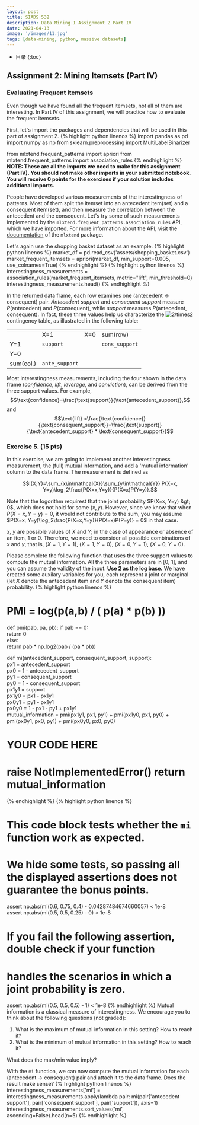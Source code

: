 ```yaml
---
layout: post
title: SIADS 532 
description: Data Mining I Assignment 2 Part IV
date: 2021-04-13
image: '/images/11.jpg'
tags: [data-mining, python, massive datasets]
---
```

* 目录
{:toc}

## Assignment 2: Mining Itemsets (Part IV)

### Evaluating Frequent Itemsets

Even though we have found all the frequent itemsets, not all of them are interesting. In Part IV of this assignment, we will practice how to evaluate the frequent itemsets.

First, let's import the packages and dependencies that will be used in this part of assignment 2.
{% highlight python linenos %}
import pandas as pd
import numpy as np
from sklearn.preprocessing import MultiLabelBinarizer

from mlxtend.frequent_patterns import apriori
from mlxtend.frequent_patterns import association_rules
{% endhighlight %}
**NOTE: These are all the imports we need to make for this assignment (Part IV). You should not make other imports in your submitted notebook. You will receive 0 points for the exercises if your solution includes additional imports.**

People have developed various measurements of the interestingness of patterns. Most of them split the itemset into an antecedent item(set) and a consequent item(set), and then measure the correlation between the antecedent and the consequent. Let's try some of such measurements implemented by the  `mlxtend.frequent_patterns.association_rules`  API, which we have imported. For more information about the API, visit the  [documentation](http://rasbt.github.io/mlxtend/user_guide/frequent_patterns/association_rules/)  of the  `mlxtend`  package.

Let's again use the shopping basket dataset as an example.
{% highlight python linenos %}
market_df = pd.read_csv('assets/shopping_basket.csv')
market_frequent_itemsets = apriori(market_df, min_support=0.005, use_colnames=True)
{% endhighlight %}
{% highlight python linenos %}
interestingness_measurements = association_rules(market_frequent_itemsets, metric="lift", min_threshold=0)
interestingness_measurements.head()
{% endhighlight %}
  
In the returned data frame, each row examines one (antecedent -> consequent) pair.  _Antecedent support_  and  _consequent support_  measure  _P_(antecedent) and  _P_(consequent), while  _support_  measures  _P_(antecedent, consequent). In fact, these three values help us characterize the  ![$2\times2$](https://render.githubusercontent.com/render/math?math=2%5Ctimes2&mode=inline)  contingency table, as illustrated in the following table:

|  |  |  |  |
|--|--|--|--|
|  |X=1|X=0|sum(row)|
|Y=1|`support`|  |`cons_support`|
|Y=0|  |  |  |
|sum(col.)|`ante_support`|  |  |

Most interestingness measurements, including the four shown in the data frame (_confidence_,  _lift_,  _leverage_, and  _conviction_), can be derived from the three support values. For example,$$\text{confidence}=\frac{\text{support}}{\text{antecedent_support}},$$and$$\text{lift} =\frac{\text{confidence}}{\text{consequent_support}}=\frac{\text{support}}{\text{antecedent_support} * \text{consequent_support}}$$
### Exercise 5. (15 pts)

In this exercise, we are going to implement another interestingness measurement, the (full) mutual information, and add a 'mutual information' column to the data frame. The measurement is defined as

$$I(X;Y)=\sum_{x\in\mathcal{X}}\sum_{y\in\mathcal{Y}} P(X=x, Y=y)\log_2\frac{P(X=x,Y=y)}{P(X=x)P(Y=y)}.$$

Note that the logorithm requirest that the joint probability  $P(X=x, Y=y) &gt; 0$, which does not hold for some  $(x, y)$. However, since we know that when  $P(X=x, Y=y) = 0$, it would not contribute to the sum, you may assume  $P(X=x, Y=y)\log_2\frac{P(X=x,Y=y)}{P(X=x)P(P=y)} = 0$ in that case.

$x$,  $y$ are possible values of  $X$  and  $Y$; in the case of appearance or absence of an item, 1 or 0. Therefore, we need to consider all possible combinations of  $x$  and  $y$, that is,  $(X=1, Y=1)$,  $(X=1, Y=0)$,  $(X=0, Y=1)$,  $(X=0, Y=0)$.

Please complete the following function that uses the three support values to compute the mutual information. All the three parameters are in [0, 1], and you can assume the validity of the input.  **Use 2 as the log base.**  We have created some auxilary variables for you, each represent a joint or marginal (let  $X$ denote the antecedent item and  $Y$  denote the consequent item) probability.
{% highlight python linenos %}
  
# PMI = log(p(a,b) / ( p(a) * p(b) ))  
def  pmi(pab,  pa,  pb): 
	if  pab  ==  0:  
		return  0  
	else:  
		return  pab  *  np.log2(pab  /  (pa  *  pb))  

def  mi(antecedent_support,  consequent_support,  support):  
	px1  =  antecedent_support  
	px0  =  1  -  antecedent_support  
	py1  =  consequent_support  
	py0  =  1  -  consequent_support  
	px1y1  =  support  
	px1y0  =  px1  -  px1y1  
	px0y1  =  py1  -  px1y1  
	px0y0  =  1  -  px1  -  py1  +  px1y1  
	mutual_information  =  pmi(px1y1,  px1,  py1)  +  pmi(px1y0,  px1,  py0)  +  pmi(px0y1,  px0,  py1)  +  pmi(px0y0,  px0,  py0)  
# YOUR CODE HERE  
# raise NotImplementedError()  return  mutual_information
{% endhighlight %}
{% highlight python linenos %}
  
# This code block tests whether the `mi` function work as expected.  
# We hide some tests, so passing all the displayed assertions does not guarantee the bonus points.  

assert  np.abs(mi(0.6,  0.75,  0.4)  -  0.04287484674660057)  <  1e-8  
assert  np.abs(mi(0.5,  0.5,  0.25)  -  0)  <  1e-8  
# If you fail the following assertion, double check if your function 
# handles the scenarios in which a joint probability is zero.  
assert  np.abs(mi(0.5,  0.5,  0.5)  -  1)  <  1e-8
{% endhighlight %}
Mutual information is a classical measure of interestingness. We encourage you to think about the following questions (not graded):

1.  What is the maximum of mutual information in this setting? How to reach it?
2.  What is the minimum of mutual information in this setting? How to reach it?

What does the max/min value imply?

With the  `mi`  function, we can now compute the mutual information for each (antecedent -> consequent) pair and attach it to the data frame. Does the result make sense?
{% highlight python linenos %}
interestingness_measurements['mi'] = \
    interestingness_measurements.apply(lambda pair: mi(pair['antecedent support'], 
                                              pair['consequent support'], 
                                              pair['support']),
                                       axis=1)
interestingness_measurements.sort_values('mi', ascending=False).head(n=5)
{% endhighlight %}
